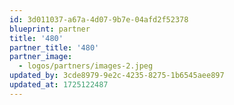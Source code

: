 ```yaml
---
id: 3d011037-a67a-4d07-9b7e-04afd2f52378
blueprint: partner
title: '480'
partner_title: '480'
partner_image:
  - logos/partners/images-2.jpeg
updated_by: 3cde8979-9e2c-4235-8275-1b6545aee897
updated_at: 1725122487
---
```

